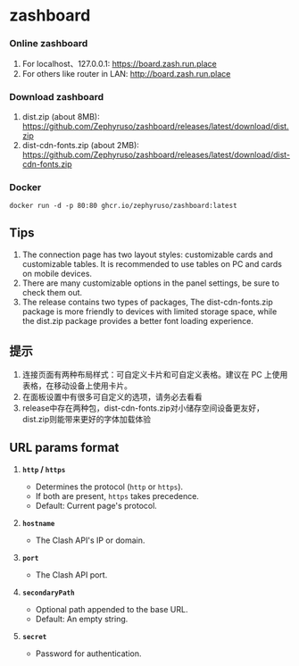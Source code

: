 # zashboard

### Online zashboard

1. For localhost、127.0.0.1: https://board.zash.run.place
2. For others like router in LAN: http://board.zash.run.place

### Download zashboard

1. dist.zip (about 8MB): https://github.com/Zephyruso/zashboard/releases/latest/download/dist.zip
2. dist-cdn-fonts.zip (about 2MB): https://github.com/Zephyruso/zashboard/releases/latest/download/dist-cdn-fonts.zip

### Docker

```
docker run -d -p 80:80 ghcr.io/zephyruso/zashboard:latest
```

## Tips

1. The connection page has two layout styles: customizable cards and customizable tables. It is recommended to use tables on PC and cards on mobile devices.
2. There are many customizable options in the panel settings, be sure to check them out.
3. The release contains two types of packages, The dist-cdn-fonts.zip package is more friendly to devices with limited storage space, while the dist.zip package provides a better font loading experience.

## 提示

1. 连接页面有两种布局样式：可自定义卡片和可自定义表格。建议在 PC 上使用表格，在移动设备上使用卡片。
2. 在面板设置中有很多可自定义的选项，请务必去看看
3. release中存在两种包，dist-cdn-fonts.zip对小储存空间设备更友好，dist.zip则能带来更好的字体加载体验

## URL params format

1. **`http` / `https`**

   - Determines the protocol (`http` or `https`).
   - If both are present, `https` takes precedence.
   - Default: Current page's protocol.

2. **`hostname`**

   - The Clash API's IP or domain.

3. **`port`**

   - The Clash API port.

4. **`secondaryPath`**

   - Optional path appended to the base URL.
   - Default: An empty string.

5. **`secret`**
   - Password for authentication.
